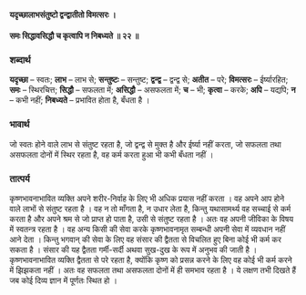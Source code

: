 #### यदृच्छालाभसंतुष्टो द्वन्द्वातीतो विमत्सरः ।
#### समः सिद्धावसिद्धौ च कृत्वापि न निबध्यते ॥ २२ ॥

### शब्दार्थ

**यदृच्छा** – स्वतः; **लाभ** – लाभ से; **सन्तुष्टः** – सन्तुष्ट; **द्वन्द्व** – द्वन्द्व से; **अतीत** – परे; **विमत्सरः** – ईर्ष्यारहित; **समः** – स्थिरचित्त; **सिद्धौ** – सफलता में; **असिद्धौ** – असफलता में; **च** – भी; **कृत्वा** – करके; **अपि** – यद्यपि; **न** – कभी नहीं; **निबध्यते** – प्रभावित होता है,  बँधता है ।

### भावार्थ

जो स्वतः होने वाले लाभ से संतुष्ट रहता है, जो द्वन्द्व से मुक्त है और ईर्ष्या नहीं करता, जो सफलता तथा असफलता दोनों में स्थिर रहता है, वह कर्म करता हुआ भी कभी बँधता नहीं ।

### तात्पर्य

कृष्णभावनाभावित व्यक्ति अपने शरीर-निर्वाह के लिए भी अधिक प्रयास नहीं करता । वह अपने आप होने वाले लाभों से संतुष्ट रहता है । वह न तो माँगता है, न उधार लेता है, किन्तु यथासामर्थ्य वह सच्चाई से कर्म करता है और अपने श्रम से जो प्राप्त हो पाता है, उसी से संतुष्ट रहता है । अतः वह अपनी जीविका के विषय में स्वतन्त्र रहता है । वह अन्य किसी की सेवा करके कृष्णभावनामृत सम्बन्धी अपनी सेवा में व्यवधान नहीं आने देता । किन्तु भगवान् की सेवा के लिए वह संसार की द्वैतता से विचलित हुए बिना कोई भी कर्म कर सकता है । संसार की यह द्वैतता गर्मी-सर्दी अथवा सुख-दुख के रूप में अनुभव की जाती है । कृष्णभावनाभावित व्यक्ति द्वैतता से परे रहता है, क्योंकि कृष्ण को प्रसन्न करने के लिए वह कोई भी कर्म करने में झिझकता नहीं । अतः वह सफलता तथा असफलता दोनों में ही समभाव रहता है । ये लक्षण तभी दिखते हैं जब कोई दिव्य ज्ञान में पूर्णतः स्थित हो ।